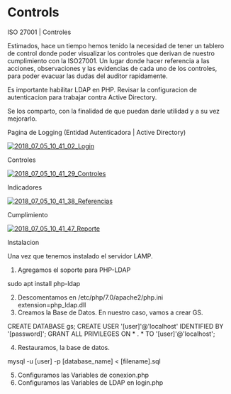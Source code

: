 # Controls
ISO 27001 | Controles 

Estimados, hace un tiempo hemos tenido la necesidad de tener un tablero de control donde poder visualizar los controles que derivan de nuestro cumplimiento con la ISO27001. Un lugar donde hacer referencia a las acciones, observaciones y las evidencias de cada uno de los controles, para poder evacuar las dudas del auditor rapidamente. 

Es importante habilitar LDAP en PHP. Revisar la configuracion de autenticacion para trabajar contra Active Directory. 

Se los comparto, con la finalidad de que puedan darle utilidad y a su vez mejorarlo.

Pagina de Logging (Entidad Autenticadora | Active Directory)

<a href="https://ibb.co/kJ3e2T"><img src="https://preview.ibb.co/dqWowo/2018_07_05_10_41_02_Login.png" alt="2018_07_05_10_41_02_Login" border="0"></a>

Controles

<a href="https://ibb.co/hK2vbo"><img src="https://preview.ibb.co/geiOU8/2018_07_05_10_41_29_Controles.png" alt="2018_07_05_10_41_29_Controles" border="0"></a>

Indicadores

<a href="https://ibb.co/iG8q98"><img src="https://preview.ibb.co/d0mMGo/2018_07_05_10_41_38_Referencias.png" alt="2018_07_05_10_41_38_Referencias" border="0"></a>

Cumplimiento

<a href="https://ibb.co/gED1Go"><img src="https://preview.ibb.co/iJfRhT/2018_07_05_10_41_47_Reporte.png" alt="2018_07_05_10_41_47_Reporte" border="0"></a>

Instalacion

Una vez que tenemos instalado el servidor LAMP.

1. Agregamos el soporte para PHP-LDAP

sudo apt install php-ldap

2. Descomentamos en /etc/php/7.0/apache2/php.ini extension=php_ldap.dll
3. Creamos la Base de Datos. En nuestro caso, vamos a crear GS.

CREATE DATABASE gs;
CREATE USER '[user]'@'localhost' IDENTIFIED BY '[password]';
GRANT ALL PRIVILEGES ON * . * TO '[user]'@'localhost';

4. Restauramos, la base de datos.

mysql -u [user] -p [database_name] < [filename].sql

5. Configuramos las Variables de conexion.php
6. Configuramos las Variables de LDAP en login.php


